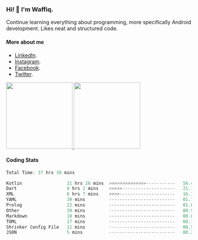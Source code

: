 ### Hi! 👋 I'm Waffiq.

Continue learning everything about programming, more specifically Android development. Likes neat and structured code.

#### More about me 
- [LinkedIn](https://www.linkedin.com/in/waffiqaziz/).
- [Instagram](https://www.instagram.com/waffiqaziz/).
- [Facebook](https://web.facebook.com/WaffiqAziz/).
- [Twitter](https://twitter.com/AzizWaffiq).

<p align="left">
<a href="https://github.com/waffiqaziz">
  <img height="180em" src="https://github-readme-stats-eight-theta.vercel.app/api?username=waffiqaziz&show_icons=true&theme=algolia&include_all_commits=true&count_private=true"/>
  <img height="180em" src="https://github-readme-stats-eight-theta.vercel.app/api/top-langs/?username=waffiqaziz&layout=compact&langs_count=8&theme=algolia"/>
</a>
</p>

#### Coding Stats
<!--START_SECTION:waka-->

```rust
Total Time: 37 hrs 38 mins

Kotlin                 21 hrs 26 mins  >>>>>>>>>>>>>>-----------   56.47 %
Dart                   8 hrs 2 mins    >>>>>--------------------   21.17 %
XML                    6 hrs 7 mins    >>>>---------------------   16.13 %
YAML                   39 mins         -------------------------   01.72 %
Prolog                 22 mins         -------------------------   01.00 %
Other                  20 mins         -------------------------   00.91 %
Markdown               18 mins         -------------------------   00.80 %
TOML                   17 mins         -------------------------   00.78 %
Shrinker Config File   11 mins         -------------------------   00.52 %
JSON                   5 mins          -------------------------   00.26 %
```

<!--END_SECTION:waka-->
